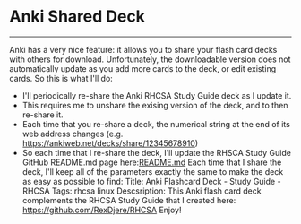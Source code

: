 # Anki Shared Deck
____________________________________________________________________________________________________________________________________________

Anki has a very nice feature: it allows you to share your flash card decks with others for download. Unfortunately, the downloadable version does not automatically update as you add more cards to the deck, or edit existing cards.  So this is what I'll do:
- I'll periodically re-share the Anki RHCSA Study Guide deck as I update it. 
- This requires me to unshare the exising version of the deck, and to then re-share it.  
- Each time that you re-share a deck, the numerical string at the end of its web address changes (e.g. https://ankiweb.net/decks/share/12345678910)
- So each time that I re-share the deck, I'll update the RHSCA Study Guide GitHub README.md page here:[README.md](../README.md)
Each time that I share the deck, I'll keep all of the parameters exactly the same to make the deck as easy as possible to find:
	Title:
		Anki Flashcard Deck - Study Guide - RHCSA
	Tags:
		rhcsa linux
	Descsription:
		This Anki flash card deck complements the RHCSA Study Guide that I created here:
		https://github.com/RexDjere/RHCSA 
		Enjoy! 
	 
